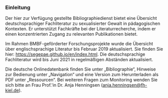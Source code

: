 ### Einleitung

Der hier zur Verfügung gestellte Bibliographiedienst bietet eine Übersicht deutschsprachiger Fachliteratur zu sexualisierter Gewalt in pädagogischen Kontexten. Er unterstützt Fachkräfte bei der Literaturrecherche, indem er einen konzentrierten Zugang zu relevanten Publikationen bietet.  

Im Rahmen BMBF-geförderter Forschungsprojekte wurde die Übersicht über englischsprachige Literatur bis Februar 2019 aktualisiert. Sie finden Sie hier: https://segepae.github.io/en/index.html. Die deutschsprachige Fachliteratur wird bis Juni 2021 in regelmäßigen Abständen aktualisiert. 

Die deutsche Onlinedatenbank finden Sie unter „Bibliographie“, Hinweise zur Bedienung unter „Navigation“ und eine Version zum Herunterladen als PDF unter „Ressourcen“. Bei weiteren Fragen zum Monitoring wenden Sie sich bitte an Frau Prof.'in Dr. Anja Henningsen (anja.henningsen@fh-kiel.de).
